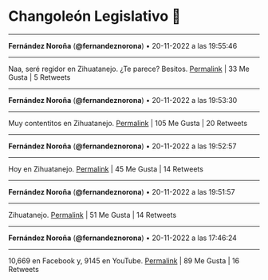 # Changoleón Legislativo 🙈
*****
**Fernández Noroña** (**@fernandeznorona**) • 20-11-2022 a las 19:55:46
*****
Naa, seré regidor en Zihuatanejo. ¿Te parece? Besitos.
[Permalink](https://twitter.com/fernandeznorona/status/1594540043796086784) | 33 Me Gusta | 5 Retweets
*****
**Fernández Noroña** (**@fernandeznorona**) • 20-11-2022 a las 19:53:30
*****
Muy contentitos en Zihuatanejo.
[Permalink](https://twitter.com/fernandeznorona/status/1594539474125406210) | 105 Me Gusta | 20 Retweets
*****
**Fernández Noroña** (**@fernandeznorona**) • 20-11-2022 a las 19:52:57
*****
Hoy en Zihuatanejo.
[Permalink](https://twitter.com/fernandeznorona/status/1594539337139494912) | 45 Me Gusta | 14 Retweets
*****
**Fernández Noroña** (**@fernandeznorona**) • 20-11-2022 a las 19:51:57
*****
Zihuatanejo.
[Permalink](https://twitter.com/fernandeznorona/status/1594539085745397760) | 51 Me Gusta | 14 Retweets
*****
**Fernández Noroña** (**@fernandeznorona**) • 20-11-2022 a las 17:46:24
*****
10,669 en Facebook y, 9145 en YouTube.
[Permalink](https://twitter.com/fernandeznorona/status/1594507488493441024) | 89 Me Gusta | 16 Retweets
